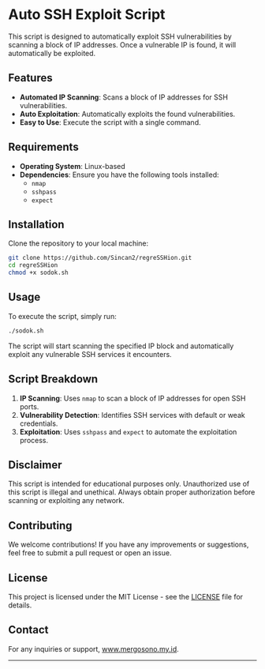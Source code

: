 # Auto SSH Exploit Script

This script is designed to automatically exploit SSH vulnerabilities by scanning a block of IP addresses. Once a vulnerable IP is found, it will automatically be exploited.

## Features

- **Automated IP Scanning**: Scans a block of IP addresses for SSH vulnerabilities.
- **Auto Exploitation**: Automatically exploits the found vulnerabilities.
- **Easy to Use**: Execute the script with a single command.

## Requirements

- **Operating System**: Linux-based
- **Dependencies**: Ensure you have the following tools installed:
  - `nmap`
  - `sshpass`
  - `expect`

## Installation

Clone the repository to your local machine:

```bash
git clone https://github.com/Sincan2/regreSSHion.git
cd regreSSHion
chmod +x sodok.sh
```

## Usage

To execute the script, simply run:

```bash
./sodok.sh
```

The script will start scanning the specified IP block and automatically exploit any vulnerable SSH services it encounters.

## Script Breakdown

1. **IP Scanning**: Uses `nmap` to scan a block of IP addresses for open SSH ports.
2. **Vulnerability Detection**: Identifies SSH services with default or weak credentials.
3. **Exploitation**: Uses `sshpass` and `expect` to automate the exploitation process.

## Disclaimer

This script is intended for educational purposes only. Unauthorized use of this script is illegal and unethical. Always obtain proper authorization before scanning or exploiting any network.

## Contributing

We welcome contributions! If you have any improvements or suggestions, feel free to submit a pull request or open an issue.

## License

This project is licensed under the MIT License - see the [LICENSE](LICENSE) file for details.

## Contact

For any inquiries or support, www.mergosono.my.id.

---
